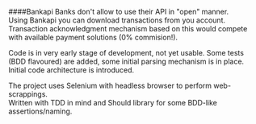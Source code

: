 ####Bankapi
Banks don't allow to use their API in "open" manner.  
Using Bankapi you can download transactions from you account.  
Transaction acknowledgment mechanism based on this would compete with available payment solutions (0% commision!).  

Code is in very early stage of development, not yet usable.
Some tests (BDD flavoured) are added, some initial parsing mechanism is in place.  
Initial code architecture is introduced.

The project uses Selenium with headless browser to perform web-scrappings.  
Written with TDD in mind and Should library for some BDD-like assertions/naming.